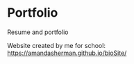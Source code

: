 # Portfolio
Resume and portfolio 

Website created by me for school: https://amandasherman.github.io/bioSite/